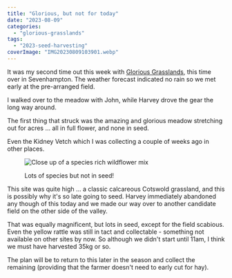 ```yaml
---
title: "Glorious, but not for today"
date: "2023-08-09"
categories: 
  - "glorious-grasslands"
tags: 
  - "2023-seed-harvesting"
coverImage: "IMG20230809103901.webp"
---
```


It was my second time out this week with [Glorious Grasslands](https://www.cotswoldsaonb.org.uk/looking-after/our-grasslands-projects/glorious-cotswolds-grasslands/), this time over in Sevenhampton. The weather forecast indicated no rain so we met early at the pre-arranged field.

I walked over to the meadow with John, while Harvey drove the gear the long way around.

The first thing that struck was the amazing and glorious meadow stretching out for acres ... all in full flower, and none in seed.

Even the Kidney Vetch which I was collecting a couple of weeks ago in other places.

<figure>

![Close up of a species rich wildflower mix](images/IMG20230809093800-1024x768.webp)

<figcaption>

Lots of species but not in seed!

</figcaption>

</figure>

This site was quite high ... a classic calcareous Cotswold grassland, and this is possibly why it's so late going to seed. Harvey immediately abandoned any though of this today and we made our way over to another candidate field on the other side of the valley.

That was equally magnificent, but lots in seed, except for the field scabious. Even the yellow rattle was still in tact and collectable - something not available on other sites by now. So although we didn't start until 11am, I think we must have harvested 35kg or so.

The plan will be to return to this later in the season and collect the remaining (providing that the farmer doesn't need to early cut for hay).
